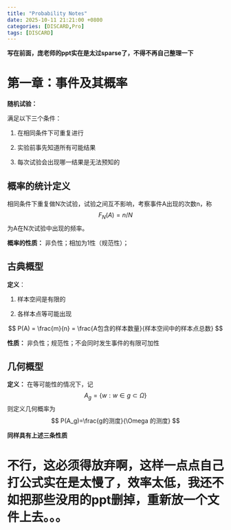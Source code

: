 ```yaml
---
title: "Probability Notes"
date: 2025-10-11 21:21:00 +0800
categories: [DISCARD,Pro]  
tags: [DISCARD]
---
```


**写在前面，庞老师的ppt实在是太过sparse了，不得不再自己整理一下**

# 第一章：事件及其概率

**随机试验：**

满足以下三个条件：

1. 在相同条件下可重复进行

2. 实验前事先知道所有可能结果

3. 每次试验会出现哪一结果是无法预知的

## 概率的统计定义

相同条件下重复做N次试验，试验之间互不影响，考察事件A出现的次数n，称
$$
F_N{(A)}=n/N
$$
为A在N次试验中出现的频率。

**概率的性质：**
非负性；相加为1性（规范性）；

## 古典概型

**定义**：

1. 样本空间是有限的

2. 各样本点等可能出现

$$
P(A) = \frac{m}{n} = \frac{A包含的样本数量}{样本空间中的样本点总数}
$$

**性质：**
非负性；规范性；不会同时发生事件的有限可加性

## 几何概型

**定义：**
在等可能性的情况下，记
$$
A_g = \{w:w\in g \subset \Omega\}
$$
则定义几何概率为
$$
P(A_g)=\frac{g的测度}{\Omega 的测度}
$$

**同样具有上述三条性质**

# 不行，这必须得放弃啊，这样一点点自己打公式实在是太慢了，效率太低，我还不如把那些没用的ppt删掉，重新放一个文件上去。。。